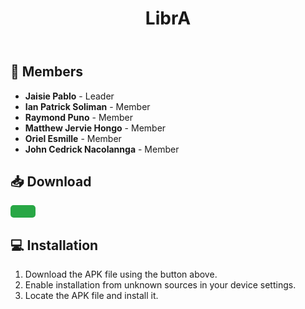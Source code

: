<header>
        <h1>LibrA</h1>
      
 </header>

  <section>
        <h2>👥 Members</h2>
        <ul>
            <li><strong>Jaisie Pablo</strong> - Leader</li>
            <li><strong>Ian Patrick Soliman</strong> - Member</li>
            <li><strong>Raymond Puno</strong> - Member</li>
            <li><strong>Matthew Jervie Hongo</strong> - Member</li>
            <li><strong>Oriel Esmille</strong> - Member</li>
            <li><strong>John Cedrick Nacolannga</strong> - Member</li>
        </ul>
  </section>

  <section>
        <h2>📥 Download</h2>
      
<button style="padding: 10px 20px; background-color: #28a745; color: white; border: none; border-radius: 5px; cursor: pointer;">
          
</button>

  </section>

  <section>
        <h2>💻 Installation</h2>
        <ol>
            <li>Download the APK file using the button above.</li>
            <li>Enable installation from unknown sources in your device settings.</li>
            <li>Locate the APK file and install it.</li>
        </ol>
  </section>


